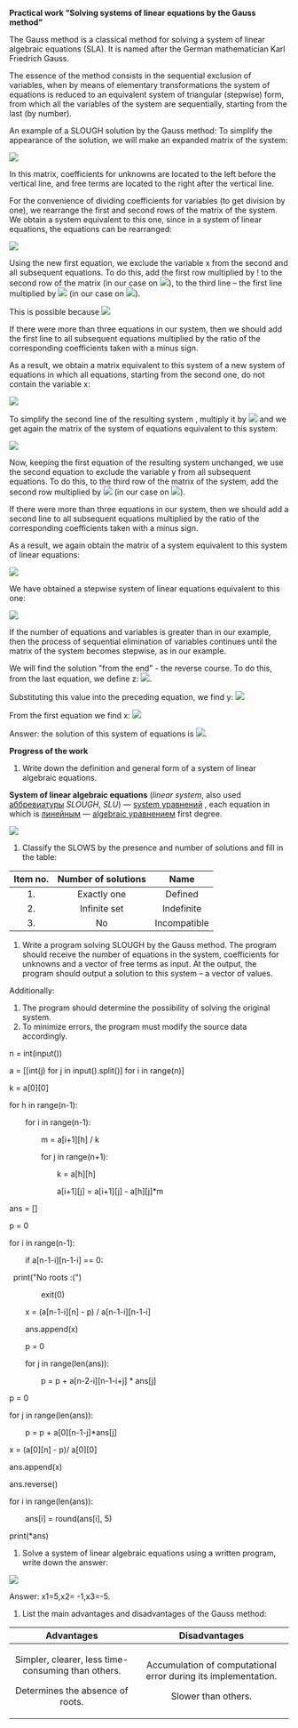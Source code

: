 **Practical work "Solving systems of linear equations by the Gauss method"**

The Gauss method is a classical method for solving a system of linear algebraic equations (SLA). It is named after the German mathematician Karl Friedrich Gauss.

The essence of the method consists in the sequential exclusion of variables, when by means of elementary transformations the system of equations is reduced to an equivalent system of triangular (stepwise) form, from which all the variables of the system are sequentially, starting from the last (by number).

An example of a SLOUGH solution by the Gauss method:
To simplify the appearance of the solution, we will make an expanded matrix of the system:

![](Images/Aspose.Words.8404e77e-8d5b-47e7-9bb1-6d363b328580.002.png)

In this matrix, coefficients for unknowns are located to the left before the vertical line, and free terms are located to the right after the vertical line.

For the convenience of dividing coefficients for variables (to get division by one), we rearrange the first and second rows of the matrix of the system. We obtain a system equivalent to this one, since in a system of linear equations, the equations can be rearranged:

![](Images/Aspose.Words.8404e77e-8d5b-47e7-9bb1-6d363b328580.003.png)

Using the new first equation, we exclude the variable x from the second and all subsequent equations. To do this, add the first row multiplied by ! to the second row of the matrix[](Images/Aspose.Words.8404e77e-8d5b-47e7-9bb1-6d363b328580.004.png) (in our case on ![](Images/Aspose.Words.8404e77e-8d5b-47e7-9bb1-6d363b328580.005.png)), to the third line – the first line multiplied by ![](Images/Aspose.Words.8404e77e-8d5b-47e7-9bb1-6d363b328580.006.png) (in our case on ![](Images/Aspose.Words.8404e77e-8d5b-47e7-9bb1-6d363b328580.007.png)).

This is possible because ![](Images/Aspose.Words.8404e77e-8d5b-47e7-9bb1-6d363b328580.008.png)

If there were more than three equations in our system, then we should add the first line to all subsequent equations multiplied by the ratio of the corresponding coefficients taken with a minus sign.

As a result, we obtain a matrix equivalent to this system of a new system of equations in which all equations, starting from the second one, do not contain the variable x:

![](Images/Aspose.Words.8404e77e-8d5b-47e7-9bb1-6d363b328580.009.png)

To simplify the second line of the resulting system , multiply it by ![](Images/Aspose.Words.8404e77e-8d5b-47e7-9bb1-6d363b328580.010.png) and we get again the matrix of the system of equations equivalent to this system:

![](Images/Aspose.Words.8404e77e-8d5b-47e7-9bb1-6d363b328580.011.png)

Now, keeping the first equation of the resulting system unchanged, we use the second equation to exclude the variable y from all subsequent equations. To do this, to the third row of the matrix of the system, add the second row multiplied by ![](Images/Aspose.Words.8404e77e-8d5b-47e7-9bb1-6d363b328580.012.png) (in our case on ![](Images/Aspose.Words.8404e77e-8d5b-47e7-9bb1-6d363b328580.013.png)).

If there were more than three equations in our system, then we should add a second line to all subsequent equations multiplied by the ratio of the corresponding coefficients taken with a minus sign.

As a result, we again obtain the matrix of a system equivalent to this system of linear equations:

![](Images/Aspose.Words.8404e77e-8d5b-47e7-9bb1-6d363b328580.014.png)

We have obtained a stepwise system of linear equations equivalent to this one:

![](Images/Aspose.Words.8404e77e-8d5b-47e7-9bb1-6d363b328580.015.png)

If the number of equations and variables is greater than in our example, then the process of sequential elimination of variables continues until the matrix of the system becomes stepwise, as in our example.

We will find the solution "from the end" - the reverse course. To do this, from the last equation, we define z:
![](Images/Aspose.Words.8404e77e-8d5b-47e7-9bb1-6d363b328580.016.png).

Substituting this value into the preceding equation, we find y:
![](Images/Aspose.Words.8404e77e-8d5b-47e7-9bb1-6d363b328580.017.png)

From the first equation we find x:
![](Images/Aspose.Words.8404e77e-8d5b-47e7-9bb1-6d363b328580.018.png)

Answer: the solution of this system of equations is ![](Images/Aspose.Words.8404e77e-8d5b-47e7-9bb1-6d363b328580.019.png).


**Progress of the work**

1. Write down the definition and general form of a system of linear algebraic equations.

**System of linear algebraic equations** (*linear system*, also used [аббревиатуры](https://ru.wikipedia.org/wiki/%D0%90%D0%B1%D0%B1%D1%80%D0%B5%D0%B2%D0%B8%D0%B0%D1%82%D1%83%D1%80%D0%B0 ) *SLOUGH*, *SLU*) — [system уравнений](https://ru.wikipedia.org/wiki/%D0%A1%D0%B8%D1%81%D1%82%D0%B5%D0%BC%D0%B0_%D1%83%D1%80%D0%B0%D0%B2%D0%BD%D0%B5%D0%BD%D0%B8%D0%B9) , each equation in which is [линейным](https://ru.wikipedia.org/wiki/%D0%9B%D0%B8%D0%BD%D0%B5%D0%B9%D0%BD%D0%BE%D0%B5_%D1%83%D1%80%D0%B0%D0%B2%D0%BD%D0%B5%D0%BD%D0%B8%D0%B5) — [algebraic уравнением](https://ru.wikipedia.org/wiki/%D0%90%D0%BB%D0%B3%D0%B5%D0%B1%D1%80%D0%B0%D0%B8%D1%87%D0%B5%D1%81%D0%BA%D0%BE%D0%B5_%D1%83%D1%80%D0%B0%D0%B2%D0%BD%D0%B5%D0%BD%D0%B8%D0%B5) first degree.

![](Images/Aspose.Words.8404e77e-8d5b-47e7-9bb1-6d363b328580.020.png)

1. Classify the SLOWS by the presence and number of solutions and fill in the table:


|Item no.|Number of solutions|Name|
| :-: | :-: | :-: |
|1\.|Exactly one|Defined|
|2\.|Infinite set|Indefinite|
|3\.|No|Incompatible|


1. Write a program solving SLOUGH by the Gauss method. The program should receive the number of equations in the system, coefficients for unknowns and a vector of free terms as input. At the output, the program should output a solution to this system – a vector of values.

Additionally:

1) The program should determine the possibility of solving the original system.
1) To minimize errors, the program must modify the source data accordingly.

n = int(input()) 

a = [[int(j) for j in input().split()] for i in range(n)]

k = a[0][0]

for h in range(n-1):

`    `for i in range(n-1):

`        `m = a[i+1][h] / k

`        `for j in range(n+1):

`            `k = a[h][h]

`            `a[i+1][j] = a[i+1][j] - a[h][j]\*m

ans = []

p = 0

for i in range(n-1):

`    `if a[n-1-i][n-1-i] == 0:

` `print("No roots :(")

`        `exit(0)

`    `x = (a[n-1-i][n] - p) / a[n-1-i][n-1-i]

`    `ans.append(x)

`    `p = 0

`    `for j in range(len(ans)):

`        `p = p + a[n-2-i][n-1-i+j] \* ans[j]

p = 0

for j in range(len(ans)):

`    `p = p + a[0][n-1-j]\*ans[j]

x = (a[0][n] - p)/ a[0][0]

ans.append(x)

ans.reverse()

for i in range(len(ans)):

`    `ans[i] = round(ans[i], 5)

print(\*ans)

1. Solve a system of linear algebraic equations using a written program, write down the answer:

![](Images/Aspose.Words.8404e77e-8d5b-47e7-9bb1-6d363b328580.021.png)

Answer: x1=5,x2= -1,x3=-5.

1. List the main advantages and disadvantages of the Gauss method:

|Advantages|Disadvantages|
| :-: | :-: |
|<p>Simpler, clearer, less time-consuming than others.</p><p></p><p>Determines the absence of roots.</p>|<p>Accumulation of computational error during its implementation.</p><p></p><p>Slower than others.</p><p></p>|
